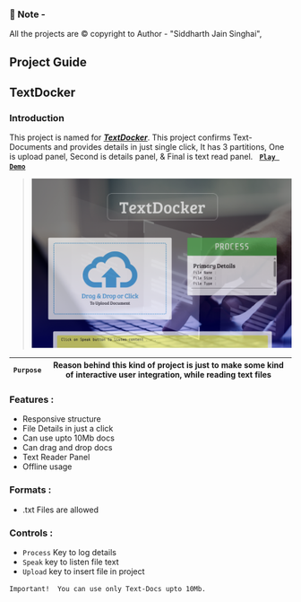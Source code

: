 ### 🔔 Note - 
All the projects are ©️ copyright to Author - "Siddharth Jain Singhai",  

## Project Guide

## TextDocker
### Introduction
This project is named for [__*TextDocker*__](https://siddharth-jain-singhai.github.io/Projectory/Setups/TextDocker-Setup/index.html).
This project confirms Text-Documents and provides details in just single click, It has 3 partitions, One is upload panel, Second is details panel, & Final is text read panel. &nbsp; [__`Play Demo`__](https://www.youtube.com/watch?v=2LCr2IsmgEk "Muted")

> <img alt="TextDocker-Preview" width="500px" src="https://github.com/siddharth-jain-singhai/Projectory/blob/main/Previews/TextDocker-Preview.png">

| `Purpose` | Reason behind this kind of project is just to make some kind of interactive user integration, while reading text files       |
| --------- | ---------------------------------------------------------------------------------------------------------------------------- |

### Features :

+	Responsive structure
+	File Details in just a click
+	Can use upto 10Mb docs
+	Can drag and drop docs
+	Text Reader Panel
+	Offline usage

### Formats :

+	.txt Files are allowed

### Controls :

+	`Process` Key to log details
+	`Speak` key to listen file text
+	`Upload` key to insert file in project

```
Important!	You can use only Text-Docs upto 10Mb.
```
